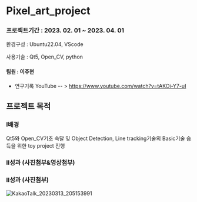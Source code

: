 # Pixel_art_project 

### 프로젝트기간 : 2023. 02. 01 ~ 2023. 04. 01

환경구성 : Ubuntu22.04, VScode

사용기술 : Qt5, Open_CV, python

#### 팀원 : 이주현
  
  - 연구기록 YouTube -- > https://www.youtube.com/watch?v=tAKOi-Y7-uI

##  프로젝트 목적
###  Ⅰ배경 

Qt5와 Open_CV기초 숙달 및 Object Detection, Line tracking기술의 Basic기술 습득을 위한 toy project 진행


###  Ⅱ성과 (사진첨부&영상첨부)

###  Ⅱ성과 (사진첨부)
![KakaoTalk_20230313_205153991](https://user-images.githubusercontent.com/84003327/224695583-de78c9ae-b51a-4ef4-a656-8111dbae44f2.jpg)

